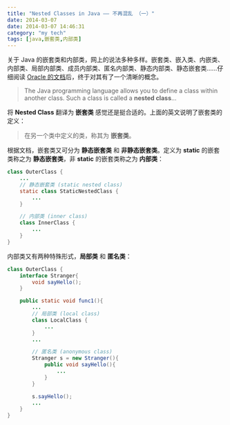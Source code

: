 ```yaml
---
title: "Nested Classes in Java —— 不再混乱 （一）"
date: 2014-03-07
date: 2014-03-07 14:46:31
category: "my tech"
tags: [java,嵌套类,内部类]
---
```


关于 Java 的嵌套类和内部类，网上的说法多种多样。嵌套类、嵌入类、内嵌类、内部类、局部内部类、成员内部类、匿名内部类、静态内部类、静态嵌套类……仔细阅读 [Oracle 的文档](http://docs.oracle.com/javase/tutorial/java/javaOO/nested.html)后，终于对其有了一个清晰的概念。

<!--more-->

> The Java programming language allows you to define a class within another class. Such a class is called a **nested class**...

将 **Nested Class** 翻译为 **嵌套类** 感觉还是挺合适的。上面的英文说明了嵌套类的定义：

> 在另一个类中定义的类，称其为 **嵌套类**。

根据文档，嵌套类又可分为 **静态嵌套类** 和 **非静态嵌套类**。定义为 **static** 的嵌套类称之为 **静态嵌套类**，非 **static** 的嵌套类称之为 **内部类**：

```java
class OuterClass {
    ...
    // 静态嵌套类 (static nested class)
    static class StaticNestedClass {
        ...
    }

    // 内部类 (inner class)
    class InnerClass {
        ...
    }
}
```

内部类又有两种特殊形式，**局部类** 和 **匿名类**：

```java
class OuterClass {
    interface Stranger{
        void sayHello();
    }

    public static void func1(){
        ...
        // 局部类 (local class)
        class LocalClass {
            ...
        }
        ...

        // 匿名类 (anonymous class)
        Stranger s = new Stranger(){
            public void sayHello(){
                ...
            }
        }

        s.sayHello();
        ...
    }
}
```
